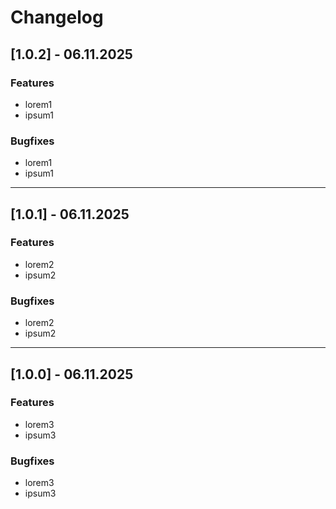 # Changelog

## [1.0.2] - 06.11.2025
### Features
- lorem1
- ipsum1

### Bugfixes
- lorem1
- ipsum1

---

## [1.0.1] - 06.11.2025
### Features
- lorem2
- ipsum2

### Bugfixes
- lorem2
- ipsum2

---

## [1.0.0] - 06.11.2025
### Features
- lorem3
- ipsum3

### Bugfixes
- lorem3
- ipsum3